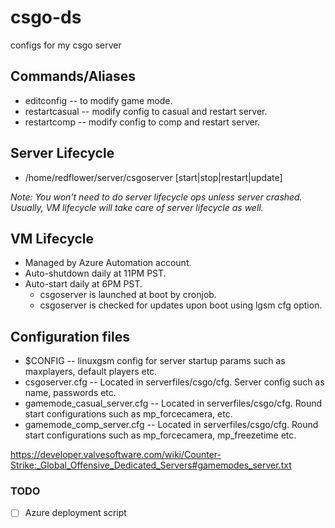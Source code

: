 # csgo-ds
configs for my csgo server

## Commands/Aliases

* editconfig -- to modify game mode.
* restartcasual -- modify config to casual and restart server.
* restartcomp -- modify config to comp and restart server.

## Server Lifecycle

* /home/redflower/server/csgoserver [start|stop|restart|update]

*Note: You won't need to do server lifecycle ops unless server crashed. Usually, VM lifecycle will take care of server lifecycle as well.*

## VM Lifecycle

* Managed by Azure Automation account.
* Auto-shutdown daily at 11PM PST.
* Auto-start daily at 6PM PST.
  * csgoserver is launched at boot by cronjob.
  * csgoserver is checked for updates upon boot using lgsm cfg option.

## Configuration files

* $CONFIG -- linuxgsm config for server startup params such as maxplayers, default players etc.
* csgoserver.cfg -- Located in serverfiles/csgo/cfg. Server config such as name, passwords etc.
* gamemode_casual_server.cfg -- Located in serverfiles/csgo/cfg. Round start configurations such as mp_forcecamera, etc.
* gamemode_comp_server.cfg -- Located in serverfiles/csgo/cfg. Round start configurations such as mp_forcecamera, mp_freezetime etc.

https://developer.valvesoftware.com/wiki/Counter-Strike:_Global_Offensive_Dedicated_Servers#gamemodes_server.txt

### TODO

- [ ] Azure deployment script
